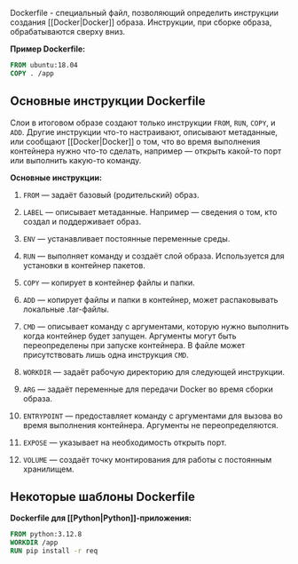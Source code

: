 Dockerfile - специальный файл, позволяющий определить инструкции создания [[Docker|Docker]] образа. Инструкции, при сборке образа, обрабатываются сверху вниз.

**Пример Dockerfile:**

```Dockerfile
FROM ubuntu:18.04
COPY . /app
```

## Основные инструкции Dockerfile

Слои в итоговом образе создают только инструкции `FROM`, `RUN`, `COPY`, и `ADD`. Другие инструкции что-то настраивают, описывают метаданные, или сообщают [[Docker|Docker]] о том, что во время выполнения контейнера нужно что-то сделать, например — открыть какой-то порт или выполнить какую-то команду.

**Основные инструкции:**

1. `FROM` — задаёт базовый (родительский) образ.

2. `LABEL` — описывает метаданные. Например — сведения о том, кто создал и поддерживает образ.

3. `ENV` — устанавливает постоянные переменные среды.

4. `RUN` — выполняет команду и создаёт слой образа. Используется для установки в контейнер пакетов.

5. `COPY` — копирует в контейнер файлы и папки.

6. `ADD` — копирует файлы и папки в контейнер, может распаковывать локальные .tar-файлы.

7. `CMD` — описывает команду с аргументами, которую нужно выполнить когда контейнер будет запущен. Аргументы могут быть переопределены при запуске контейнера. В файле может присутствовать лишь одна инструкция `CMD`.

8. `WORKDIR` — задаёт рабочую директорию для следующей инструкции.

9. `ARG` — задаёт переменные для передачи Docker во время сборки образа.

10. `ENTRYPOINT` — предоставляет команду с аргументами для вызова во время выполнения контейнера. Аргументы не переопределяются.

11. `EXPOSE` — указывает на необходимость открыть порт.

12. `VOLUME` — создаёт точку монтирования для работы с постоянным хранилищем.

## Некоторые шаблоны Dockerfile

**Dockerfile для [[Python|Python]]-приложения:**

```Dockerfile
FROM python:3.12.8
WORKDIR /app
RUN pip install -r req
```
